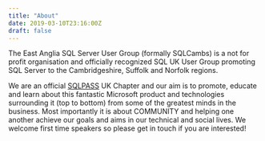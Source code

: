 ```yaml
---
title: "About"
date: 2019-03-10T23:16:00Z
draft: false
---
```

The East Anglia SQL Server User Group (formally SQLCambs) is a not for profit organisation and officially recognized SQL UK User Group promoting SQL Server to the Cambridgeshire, Suffolk and Norfolk regions.

We are an official [SQLPASS](https://www.pass.org) UK Chapter and our aim is to promote, educate and learn about this fantastic Microsoft product and technologies surrounding it (top to bottom) from some of the greatest minds in the business. Most importantly it is about COMMUNITY and helping one another achieve our goals and aims in our technical and social lives. We welcome first time speakers so please get in touch if you are interested!
